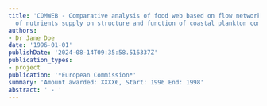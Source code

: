 ```yaml
---
title: 'COMWEB - Comparative analysis of food web based on flow networks: effects
  of nutrients supply on structure and function of coastal plankton communities'
authors:
- Dr Jane Doe
date: '1996-01-01'
publishDate: '2024-08-14T09:35:58.516337Z'
publication_types:
- project
publication: '*European Commission*'
summary: 'Amount awarded: XXXX€, Start: 1996 End: 1998'
abstract: ' - '
---
```

